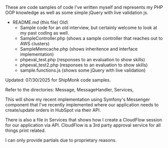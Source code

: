 These are code samples of code I've written myself and represents my PHP OOP knowledge as well as some simple jQuery with live validation js.

- README.md (this file)
  Old\
   - Sample code for an old interview, but certainly welcome to look at my past coding as well.
   - SampleController.php (shows a sample controller that reaches out to AWS clusters)
   - SampleMemcache.php   (shows inheritence and interface implementation)
   - phpeval_test.php     (responses to an evaluation to show skills)
   - phpeval_test2.php    (responses to an evaluation to show skills)
   - sample.functions.js  (shows some jQuery with live validation)

Updated: 07/30/2025 for ShipMonk code samples.

Refer to the directories: Message, MessageHandler, Services, 

   This will show my recent implementation using Symfony's Messenger component that I've recently implemented
   where our application needs to create/update orders in HubSpot via their API.

   There is also a file in Services that shows how I create a CloudFlow session for our application via API. CloudFlow
   is a 3rd party approval service for all things print related.

   I can only provide partials due to proprietary reasons.
